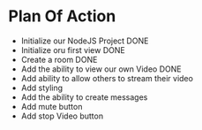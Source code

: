 # Plan Of Action 

- Initialize our NodeJS Project DONE
- Initialize oru first view DONE
- Create a room DONE
- Add the ability to view our own Video DONE
- Add ability to allow others to stream their video
- Add styling 
- Add the ability to create messages
- Add mute button
- Add stop Video button